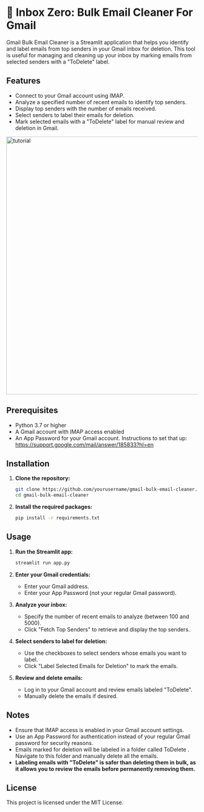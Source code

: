# 📧 Inbox Zero: Bulk Email Cleaner For Gmail

Gmail Bulk Email Cleaner is a Streamlit application that helps you identify and label emails from top senders in your Gmail inbox for deletion. This tool is useful for managing and cleaning up your inbox by marking emails from selected senders with a "ToDelete" label.

## Features

- Connect to your Gmail account using IMAP.
- Analyze a specified number of recent emails to identify top senders.
- Display top senders with the number of emails received.
- Select senders to label their emails for deletion.
- Mark selected emails with a "ToDelete" label for manual review and deletion in Gmail.

<img width="677" alt="tutorial" src="https://github.com/user-attachments/assets/14640f74-e0a4-4866-8a44-794116f4e346" />

## Prerequisites

- Python 3.7 or higher
- A Gmail account with IMAP access enabled
- An App Password for your Gmail account. Instructions to set that up: https://support.google.com/mail/answer/185833?hl=en

## Installation

1. **Clone the repository:**

   ```bash
   git clone https://github.com/yourusername/gmail-bulk-email-cleaner.git
   cd gmail-bulk-email-cleaner
   ```

2. **Install the required packages:**

   ```bash
   pip install -r requirements.txt
   ```

## Usage

1. **Run the Streamlit app:**

   ```bash
   streamlit run app.py
   ```

2. **Enter your Gmail credentials:**

   - Enter your Gmail address.
   - Enter your App Password (not your regular Gmail password).

3. **Analyze your inbox:**

   - Specify the number of recent emails to analyze (between 100 and 5000).
   - Click "Fetch Top Senders" to retrieve and display the top senders.

4. **Select senders to label for deletion:**

   - Use the checkboxes to select senders whose emails you want to label.
   - Click "Label Selected Emails for Deletion" to mark the emails.

5. **Review and delete emails:**

   - Log in to your Gmail account and review emails labeled "ToDelete".
   - Manually delete the emails if desired.

## Notes

- Ensure that IMAP access is enabled in your Gmail account settings.
- Use an App Password for authentication instead of your regular Gmail password for security reasons.
- Emails marked for deletion will be labeled in a folder called ToDelete . Navigate to this folder and manually delete all the emails.
- **Labeling emails with "ToDelete" is safer than deleting them in bulk, as it allows you to review the emails before permanently removing them.**


## License

This project is licensed under the MIT License.
